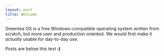 ```yaml
---
layout: post
title: Welcome
---
```


Greentea OS is a free Windows-compatible operating system written from scratch, but more user and production oriented. We would first make it *actually* usable for day-to-day use.

Posts are below this text **:)**
